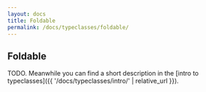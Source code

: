 ```yaml
---
layout: docs
title: Foldable
permalink: /docs/typeclasses/foldable/
---
```


## Foldable

TODO. Meanwhile you can find a short description in the [intro to typeclasses]({{ '/docs/typeclasses/intro/' | relative_url }}).
